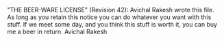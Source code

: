 "THE BEER-WARE LICENSE" (Revision 42):
Avichal Rakesh wrote this file. As long as you retain this notice you can do whatever you want with this stuff. If we meet some day, and you think this stuff is worth it, you can buy me a beer in return. Avichal Rakesh
